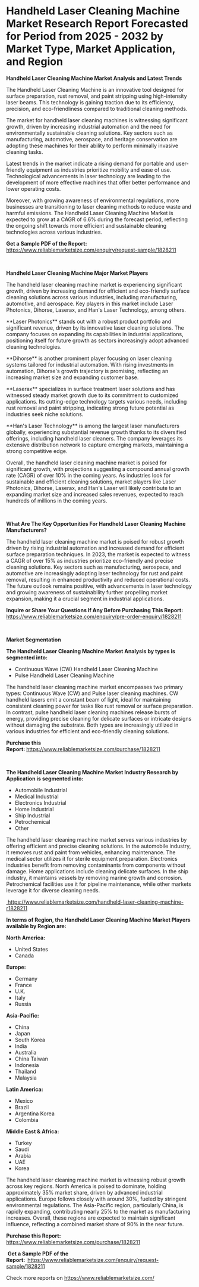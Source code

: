 <p><h1>Handheld Laser Cleaning Machine Market Research Report Forecasted for Period from 2025 -  2032 by Market Type, Market Application, and Region</h1></p><p><strong>Handheld Laser Cleaning Machine Market Analysis and Latest Trends</strong></p>
<p><p>The Handheld Laser Cleaning Machine is an innovative tool designed for surface preparation, rust removal, and paint stripping using high-intensity laser beams. This technology is gaining traction due to its efficiency, precision, and eco-friendliness compared to traditional cleaning methods. </p><p>The market for handheld laser cleaning machines is witnessing significant growth, driven by increasing industrial automation and the need for environmentally sustainable cleaning solutions. Key sectors such as manufacturing, automotive, aerospace, and heritage conservation are adopting these machines for their ability to perform minimally invasive cleaning tasks. </p><p>Latest trends in the market indicate a rising demand for portable and user-friendly equipment as industries prioritize mobility and ease of use. Technological advancements in laser technology are leading to the development of more effective machines that offer better performance and lower operating costs. </p><p>Moreover, with growing awareness of environmental regulations, more businesses are transitioning to laser cleaning methods to reduce waste and harmful emissions. The Handheld Laser Cleaning Machine Market is expected to grow at a CAGR of 6.6% during the forecast period, reflecting the ongoing shift towards more efficient and sustainable cleaning technologies across various industries.</p></p>
<p><strong>Get a Sample PDF of the Report:&nbsp;</strong> <a href="https://www.reliablemarketsize.com/enquiry/request-sample/1828211?utm_campaign=3348&utm_medium=2&utm_source=Github&utm_content=ia&utm_term=09042025&utm_id=handheld-laser-cleaning-machine">https://www.reliablemarketsize.com/enquiry/request-sample/1828211</a></p>
<p>&nbsp;</p>
<p><strong>Handheld Laser Cleaning Machine Major Market Players</strong></p>
<p><p>The handheld laser cleaning machine market is experiencing significant growth, driven by increasing demand for efficient and eco-friendly surface cleaning solutions across various industries, including manufacturing, automotive, and aerospace. Key players in this market include Laser Photonics, Dihorse, Laserax, and Han's Laser Technology, among others.</p><p>**Laser Photonics** stands out with a robust product portfolio and significant revenue, driven by its innovative laser cleaning solutions. The company focuses on expanding its capabilities in industrial applications, positioning itself for future growth as sectors increasingly adopt advanced cleaning technologies. </p><p>**Dihorse** is another prominent player focusing on laser cleaning systems tailored for industrial automation. With rising investments in automation, Dihorse's growth trajectory is promising, reflecting an increasing market size and expanding customer base.</p><p>**Laserax** specializes in surface treatment laser solutions and has witnessed steady market growth due to its commitment to customized applications. Its cutting-edge technology targets various needs, including rust removal and paint stripping, indicating strong future potential as industries seek niche solutions.</p><p>**Han's Laser Technology** is among the largest laser manufacturers globally, experiencing substantial revenue growth thanks to its diversified offerings, including handheld laser cleaners. The company leverages its extensive distribution network to capture emerging markets, maintaining a strong competitive edge.</p><p>Overall, the handheld laser cleaning machine market is poised for significant growth, with projections suggesting a compound annual growth rate (CAGR) of over 10% in the coming years. As industries look for sustainable and efficient cleaning solutions, market players like Laser Photonics, Dihorse, Laserax, and Han's Laser will likely contribute to an expanding market size and increased sales revenues, expected to reach hundreds of millions in the coming years.</p></p>
<p>&nbsp;</p>
<p><strong>What Are The Key Opportunities For Handheld Laser Cleaning Machine Manufacturers?</strong></p>
<p><p>The handheld laser cleaning machine market is poised for robust growth driven by rising industrial automation and increased demand for efficient surface preparation techniques. In 2023, the market is expected to witness a CAGR of over 15% as industries prioritize eco-friendly and precise cleaning solutions. Key sectors such as manufacturing, aerospace, and automotive are increasingly adopting laser technology for rust and paint removal, resulting in enhanced productivity and reduced operational costs. The future outlook remains positive, with advancements in laser technology and growing awareness of sustainability further propelling market expansion, making it a crucial segment in industrial applications.</p></p>
<p><strong>Inquire or Share Your Questions If Any Before Purchasing This Report:</strong> <a href="https://www.reliablemarketsize.com/enquiry/pre-order-enquiry/1828211?utm_campaign=3348&utm_medium=2&utm_source=Github&utm_content=ia&utm_term=09042025&utm_id=handheld-laser-cleaning-machine">https://www.reliablemarketsize.com/enquiry/pre-order-enquiry/1828211</a></p>
<p>&nbsp;</p>
<p><strong>Market Segmentation</strong></p>
<p><strong>The Handheld Laser Cleaning Machine Market Analysis by types is segmented into:</strong></p>
<p><ul><li>Continuous Wave (CW) Handheld Laser Cleaning Machine</li><li>Pulse Handheld Laser Cleaning Machine</li></ul></p>
<p><p>The handheld laser cleaning machine market encompasses two primary types: Continuous Wave (CW) and Pulse laser cleaning machines. CW handheld lasers emit a constant beam of light, ideal for maintaining consistent cleaning power for tasks like rust removal or surface preparation. In contrast, pulse handheld laser cleaning machines release bursts of energy, providing precise cleaning for delicate surfaces or intricate designs without damaging the substrate. Both types are increasingly utilized in various industries for efficient and eco-friendly cleaning solutions.</p></p>
<p><strong>Purchase this Report:&nbsp;</strong><a href="https://www.reliablemarketsize.com/purchase/1828211?utm_campaign=3348&utm_medium=2&utm_source=Github&utm_content=ia&utm_term=09042025&utm_id=handheld-laser-cleaning-machine">https://www.reliablemarketsize.com/purchase/1828211</a></p>
<p>&nbsp;</p>
<p><strong>The Handheld Laser Cleaning Machine Market Industry Research by Application is segmented into:</strong></p>
<p><ul><li>Automobile Industrial</li><li>Medical Industrial</li><li>Electronics Industrial</li><li>Home Industrial</li><li>Ship Industrial</li><li>Petrochemical</li><li>Other</li></ul></p>
<p><p>The handheld laser cleaning machine market serves various industries by offering efficient and precise cleaning solutions. In the automobile industry, it removes rust and paint from vehicles, enhancing maintenance. The medical sector utilizes it for sterile equipment preparation. Electronics industries benefit from removing contaminants from components without damage. Home applications include cleaning delicate surfaces. In the ship industry, it maintains vessels by removing marine growth and corrosion. Petrochemical facilities use it for pipeline maintenance, while other markets leverage it for diverse cleaning needs.</p></p>
<p><a href="https://www.reliablemarketsize.com/handheld-laser-cleaning-machine-r1828211?utm_campaign=3348&utm_medium=2&utm_source=Github&utm_content=ia&utm_term=09042025&utm_id=handheld-laser-cleaning-machine">&nbsp;https://www.reliablemarketsize.com/handheld-laser-cleaning-machine-r1828211</a></p>
<p><strong>In terms of Region, the Handheld Laser Cleaning Machine Market Players available by Region are:</strong></p>
<p>
    <p> <strong> North America: </strong>
        <ul>
            <li>United States</li>
            <li>Canada</li>
        </ul>
        </p> 
    <p> <strong> Europe: </strong>
        <ul>
            <li>Germany</li>
            <li>France</li>
            <li>U.K.</li>
            <li>Italy</li>
            <li>Russia</li>
        </ul>
        </p> 
    <p> <strong> Asia-Pacific: </strong>
        <ul>
            <li>China</li>
            <li>Japan</li>
            <li>South Korea</li>
            <li>India</li>
            <li>Australia</li>
            <li>China Taiwan</li>
            <li>Indonesia</li>
            <li>Thailand</li>
            <li>Malaysia</li>
        </ul>
        </p> 
    <p> <strong> Latin America: </strong>
        <ul>
            <li>Mexico</li>
            <li>Brazil</li>
            <li>Argentina Korea</li>
            <li>Colombia</li>
        </ul>
        </p> 
    <p> <strong> Middle East & Africa: </strong>
        <ul>
            <li>Turkey</li>
            <li>Saudi</li>
            <li>Arabia</li>
            <li>UAE</li>
            <li>Korea</li>
        </ul>
    </p>
    </p>
<p><p>The handheld laser cleaning machine market is witnessing robust growth across key regions. North America is poised to dominate, holding approximately 35% market share, driven by advanced industrial applications. Europe follows closely with around 30%, fueled by stringent environmental regulations. The Asia-Pacific region, particularly China, is rapidly expanding, contributing nearly 25% to the market as manufacturing increases. Overall, these regions are expected to maintain significant influence, reflecting a combined market share of 90% in the near future.</p></p>
<p><strong>Purchase this Report: </strong><a href="https://www.reliablemarketsize.com/purchase/1828211?utm_campaign=3348&utm_medium=2&utm_source=Github&utm_content=ia&utm_term=09042025&utm_id=handheld-laser-cleaning-machine">https://www.reliablemarketsize.com/purchase/1828211</a></p>
<p>&nbsp;<strong>Get a Sample PDF of the Report:&nbsp;&nbsp;</strong><a href="https://www.reliablemarketsize.com/enquiry/request-sample/1828211?utm_campaign=3348&utm_medium=2&utm_source=Github&utm_content=ia&utm_term=09042025&utm_id=handheld-laser-cleaning-machine">https://www.reliablemarketsize.com/enquiry/request-sample/1828211</a></p>
<p><strong></strong></p>
<p>Check more reports on <a href="https://www.reliablemarketsize.com/?utm_campaign=3348&utm_medium=2&utm_source=Github&utm_content=ia&utm_term=09042025&utm_id=handheld-laser-cleaning-machine">https://www.reliablemarketsize.com/</a></p>